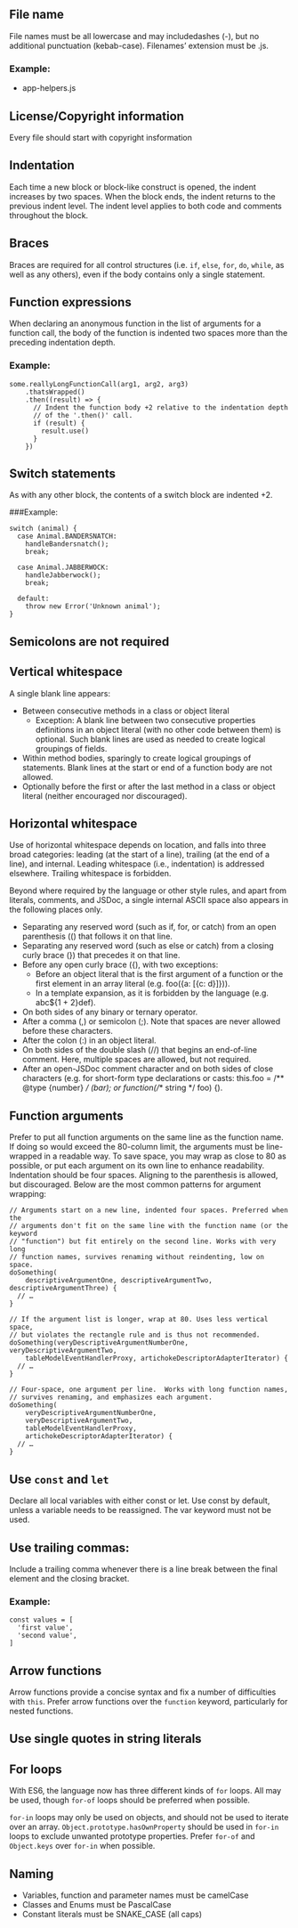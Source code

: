 ## File name
File names must be all lowercase and may includedashes (-), but no additional punctuation (kebab-case). Filenames’ extension must be .js.

### Example:
* app-helpers.js

## License/Copyright information
Every file should start with copyright insformation

## Indentation
Each time a new block or block-like construct is opened, the indent increases by two spaces. When the block ends, the indent returns to the previous indent level. The indent level applies to both code and comments throughout the block.

## Braces
Braces are required for all control structures (i.e. `if`, `else`, `for`, `do`, `while`, as well as any others), even if the body contains only a single statement.

## Function expressions
When declaring an anonymous function in the list of arguments for a function call, the body of the function is indented two spaces more than the preceding indentation depth.

### Example:
```
some.reallyLongFunctionCall(arg1, arg2, arg3)
    .thatsWrapped()
    .then((result) => {
      // Indent the function body +2 relative to the indentation depth
      // of the '.then()' call.
      if (result) {
        result.use()
      }
    })
```

## Switch statements
As with any other block, the contents of a switch block are indented +2.

###Example:
```
switch (animal) {
  case Animal.BANDERSNATCH:
    handleBandersnatch();
    break;

  case Animal.JABBERWOCK:
    handleJabberwock();
    break;

  default:
    throw new Error('Unknown animal');
}
```

## Semicolons are not required

## Vertical whitespace
A single blank line appears:

* Between consecutive methods in a class or object literal
  * Exception: A blank line between two consecutive properties definitions in an object literal (with no other code between them) is optional. Such blank lines are used as needed to create logical groupings of fields.
* Within method bodies, sparingly to create logical groupings of statements. Blank lines at the start or end of a function body are not allowed.
* Optionally before the first or after the last method in a class or object literal (neither encouraged nor discouraged).

## Horizontal whitespace
Use of horizontal whitespace depends on location, and falls into three broad categories: leading (at the start of a line), trailing (at the end of a line), and internal. Leading whitespace (i.e., indentation) is addressed elsewhere. Trailing whitespace is forbidden.

Beyond where required by the language or other style rules, and apart from literals, comments, and JSDoc, a single internal ASCII space also appears in the following places only.

* Separating any reserved word (such as if, for, or catch) from an open parenthesis (() that follows it on that line.
* Separating any reserved word (such as else or catch) from a closing curly brace (}) that precedes it on that line.
* Before any open curly brace ({), with two exceptions:
  * Before an object literal that is the first argument of a function or the first element in an array literal (e.g. foo({a: [{c: d}]})).
  * In a template expansion, as it is forbidden by the language (e.g. abc${1 + 2}def).
* On both sides of any binary or ternary operator.
* After a comma (,) or semicolon (;). Note that spaces are never allowed before these characters.
* After the colon (:) in an object literal.
* On both sides of the double slash (//) that begins an end-of-line comment. Here, multiple spaces are allowed, but not required.
* After an open-JSDoc comment character and on both sides of close characters (e.g. for short-form type declarations or casts: this.foo = /** @type {number} */ (bar); or function(/** string */ foo) {).

## Function arguments
Prefer to put all function arguments on the same line as the function name. If doing so would exceed the 80-column limit, the arguments must be line-wrapped in a readable way. To save space, you may wrap as close to 80 as possible, or put each argument on its own line to enhance readability. Indentation should be four spaces. Aligning to the parenthesis is allowed, but discouraged. Below are the most common patterns for argument wrapping:
```
// Arguments start on a new line, indented four spaces. Preferred when the
// arguments don't fit on the same line with the function name (or the keyword
// "function") but fit entirely on the second line. Works with very long
// function names, survives renaming without reindenting, low on space.
doSomething(
    descriptiveArgumentOne, descriptiveArgumentTwo, descriptiveArgumentThree) {
  // …
}

// If the argument list is longer, wrap at 80. Uses less vertical space,
// but violates the rectangle rule and is thus not recommended.
doSomething(veryDescriptiveArgumentNumberOne, veryDescriptiveArgumentTwo,
    tableModelEventHandlerProxy, artichokeDescriptorAdapterIterator) {
  // …
}

// Four-space, one argument per line.  Works with long function names,
// survives renaming, and emphasizes each argument.
doSomething(
    veryDescriptiveArgumentNumberOne,
    veryDescriptiveArgumentTwo,
    tableModelEventHandlerProxy,
    artichokeDescriptorAdapterIterator) {
  // …
}
```

## Use `const` and `let`
Declare all local variables with either const or let. Use const by default, unless a variable needs to be reassigned. The var keyword must not be used.

## Use trailing commas:
Include a trailing comma whenever there is a line break between the final element and the closing bracket.

### Example:
```
const values = [
  'first value',
  'second value',
]
```

## Arrow functions
Arrow functions provide a concise syntax and fix a number of difficulties with `this`. Prefer arrow functions over the `function` keyword, particularly for nested functions.

## Use single quotes in string literals

## For loops
With ES6, the language now has three different kinds of `for` loops. All may be used, though `for-of` loops should be preferred when possible.

`for-in` loops may only be used on objects, and should not be used to iterate over an array. `Object.prototype.hasOwnProperty` should be used in `for-in` loops to exclude unwanted prototype properties. Prefer `for-of` and `Object.keys` over `for-in` when possible.

## Naming
* Variables, function and parameter names must be camelCase
* Classes and Enums must be PascalCase
* Constant literals must be SNAKE_CASE (all caps)
